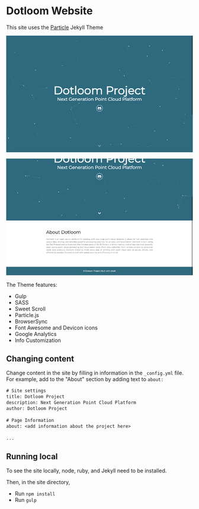 # Dotloom Website

This site uses the [Particle](https://github.com/nrandecker/particle) Jekyll Theme

![](./assets/img/screenshot1.png)

![](./assets/img/screenshot2.png)

The Theme features:

- Gulp
- SASS
- Sweet Scroll
- Particle.js
- BrowserSync
- Font Awesome and Devicon icons
- Google Analytics
- Info Customization

## Changing content

Change content in the site by filling in information in the `_config.yml` file. For example, add to the "About" section by adding text to `about:`

```
# Site settings
title: Dotloom Project
description: Next Generation Point Cloud Platform
author: Dotloom Project

# Page Information
about: <add information about the project here>

...
```

## Running local

To see the site locally, node, ruby, and Jekyll need to be installed.

Then, in the site directory,

- Run `npm install`
- Run `gulp`
